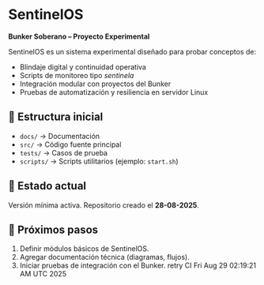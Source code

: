 # SentinelOS

**Bunker Soberano – Proyecto Experimental**

SentinelOS es un sistema experimental diseñado para probar conceptos de:
- Blindaje digital y continuidad operativa
- Scripts de monitoreo tipo *sentinela*
- Integración modular con proyectos del Bunker
- Pruebas de automatización y resiliencia en servidor Linux

## 📂 Estructura inicial
- `docs/` → Documentación
- `src/` → Código fuente principal
- `tests/` → Casos de prueba
- `scripts/` → Scripts utilitarios (ejemplo: `start.sh`)

## 🚀 Estado actual
Versión mínima activa. Repositorio creado el **28-08-2025**.

## 🔮 Próximos pasos
1. Definir módulos básicos de SentinelOS.
2. Agregar documentación técnica (diagramas, flujos).
3. Iniciar pruebas de integración con el Bunker.
retry CI Fri Aug 29 02:19:21 AM UTC 2025
